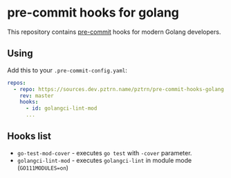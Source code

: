 # pre-commit hooks for golang

This repository contains [pre-commit](https://pre-commit.com) hooks for modern Golang developers.

## Using

Add this to your ``.pre-commit-config.yaml``:

```yaml
repos:
  - repo: https://sources.dev.pztrn.name/pztrn/pre-commit-hooks-golang
    rev: master
    hooks:
      - id: golangci-lint-mod
      ...
```

## Hooks list

* ``go-test-mod-cover`` - executes ``go test`` with ``-cover`` parameter.
* ``golangci-lint-mod`` - executes ``golangci-lint`` in module mode (``GO111MODULES=on``)